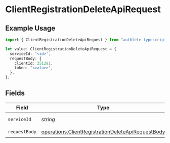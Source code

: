 # ClientRegistrationDeleteApiRequest

## Example Usage

```typescript
import { ClientRegistrationDeleteApiRequest } from "authlete-typescript-sdk/models/operations";

let value: ClientRegistrationDeleteApiRequest = {
  serviceId: "<id>",
  requestBody: {
    clientId: 251281,
    token: "<value>",
  },
};
```

## Fields

| Field                                                                                                                  | Type                                                                                                                   | Required                                                                                                               | Description                                                                                                            |
| ---------------------------------------------------------------------------------------------------------------------- | ---------------------------------------------------------------------------------------------------------------------- | ---------------------------------------------------------------------------------------------------------------------- | ---------------------------------------------------------------------------------------------------------------------- |
| `serviceId`                                                                                                            | *string*                                                                                                               | :heavy_check_mark:                                                                                                     | A service ID.                                                                                                          |
| `requestBody`                                                                                                          | [operations.ClientRegistrationDeleteApiRequestBody](../../models/operations/clientregistrationdeleteapirequestbody.md) | :heavy_check_mark:                                                                                                     | N/A                                                                                                                    |